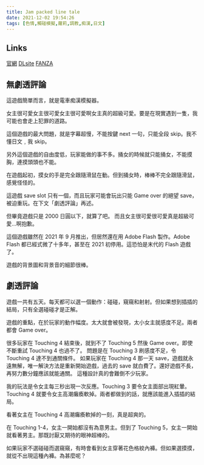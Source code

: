 ```yaml
---
title: Jam packed line tale
date: 2021-12-02 19:54:26
tags: [色情,觸碰模擬,蘿莉,調教,痴漢,日文]
---
```

## Links

[官網](https://e-f-frontier.net/product/product11.html)
[DLsite](https://www.dlsite.com/maniax/work/=/product_id/RJ342578.html)
[FANZA](https://www.dmm.co.jp/dc/doujin/-/detail/=/cid=d_211071/)

## 無劇透評論

這遊戲簡單而言，就是電車痴漢模擬器。

女主很可愛女主很可愛女主很可愛啊女主真的超級可愛。要是在現實遇到一隻，我可能也會走上犯罪的道路。

這個遊戲的最大問題，就是字幕超慢，不能按鍵 next 一句，只能全段 skip。我不懂日文﹐我 skip。

另外這個遊戲的自由度低，玩家能做的事不多。捅女的時候就只能捅女，不能摸胸，連摸頭頭也不能。

在遊戲起初，摸女的手是完全跟隨滑鼠在動。但到捅女時，棒棒不完全跟隨滑鼠，感覺怪怪的。

這遊戲 save slot 只有一個，而且玩家可能會玩出只能 Game over 的絕望 save，被迫重玩。在下文「劇透評論」再述。

但畢竟遊戲只是 2000 日圓以下，就算了吧。
而且女主很可愛很可愛真是超級可愛...啊抱歉。

這個遊戲雖然在 2021 年 9 月推出，但居然還在用 Adobe Flash 製作。Adobe Flash 都已經式微了十多年，甚至在 2021 初停用。這恐怕是末代的 Flash 遊戲了。

遊戲的背景圖和背景音的細節很棒。

## 劇透評論

遊戲一共有五天。每天都可以選一個動作：碰碰，窺窺和射射。但如果想到插插的結局，只有全選碰碰才是正解。

遊戲的重點，在於玩家的動作幅度。太大就會被發現，太小女主就感度不足。兩者都會 Game over。

很多玩家在 Touching 4 結束後，就到不了 Touching 5 然後 Game over。即使不斷重試 Touching 4 也過不了。
問題是在 Touching 3 刷感度不足，令 Touching 4 達不到通關條件。
如果玩家在 Touching 4 那一天 save，遊戲就永遠無解，唯一解決方法是重新開始遊戲，過去的 save 就白費了。還好遊戲不長，再努力數分鐘應該就能通關。
這種設計真的會難倒不少玩家。

我的玩法是令女主每三秒出現一次反應。Touching 3 要令女主面部出現紅暈。Touching 4 就要令女主高潮癱瘓軟掉。兩者都做到的話，就應該能進入插插的結局。

看著女主在 Touching 4 高潮癱瘓軟掉的一刻，真是超爽的。

在 Touching 1-4，女主一開始都沒有為意男主。但到了 Touching 5，女主一開始就看著男主。那既討厭又期待的眼神超棒的。

如果玩家不選碰碰而選窺窺，有時會看到女主穿著花色格紋內褲。但如果選摸摸，就從不出現這種內褲。為甚麼呢？
